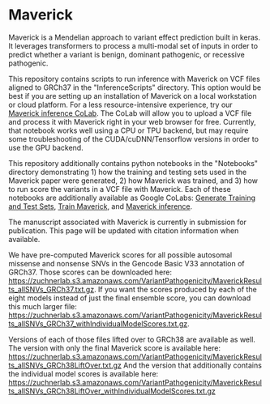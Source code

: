 # Maverick
Maverick is a Mendelian approach to variant effect prediction built in keras. It leverages transformers to process a multi-modal set of inputs in order to predict whether a variant is benign, dominant pathogenic, or recessive pathogenic. 

This repository contains scripts to run inference with Maverick on VCF files aligned to GRCh37 in the "InferenceScripts" directory. This option would be best if you are setting up an installation of Maverick on a local workstation or cloud platform. For a less resource-intensive experience, try our [Maverick inference CoLab](https://colab.research.google.com/drive/1JyifjHLEWQesKzuCpDFZJoXNKJhg-4z8?usp=sharing). The CoLab will allow you to upload a VCF file and process it with Maverick right in your web browser for free. Currently, that notebook works well using a CPU or TPU backend, but may require some troubleshooting of the CUDA/cuDNN/Tensorflow versions in order to use the GPU backend.

This repository additionally contains python notebooks in the "Notebooks" directory demonstrating 1) how the training and testing sets used in the Maverick paper were generated, 2) how Maverick was trained, and 3) how to run score the variants in a VCF file with Maverick. Each of these notebooks are additionally available as Google CoLabs: [Generate Training and Test Sets](https://colab.research.google.com/drive/15FbOCsJ00j894PUBYdeCRDYpLMct8Wvv?usp=sharing), [Train Maverick](https://colab.research.google.com/drive/1bEjmt91epid9u_HqUfq5kor1uFg7OJ1z?usp=sharing), and [Maverick inference](https://colab.research.google.com/drive/1JyifjHLEWQesKzuCpDFZJoXNKJhg-4z8?usp=sharing).

The manuscript associated with Maverick is currently in submission for publication. This page will be updated with citation information when available. 

We have pre-computed Maverick scores for all possible autosomal missense and nonsense SNVs in the Gencode Basic V33 annotation of GRCh37. Those scores can be downloaded here: https://zuchnerlab.s3.amazonaws.com/VariantPathogenicity/MaverickResults_allSNVs_GRCh37.txt.gz. If you want the scores produced by each of the eight models instead of just the final ensemble score, you can download this much larger file: https://zuchnerlab.s3.amazonaws.com/VariantPathogenicity/MaverickResults_allSNVs_GRCh37_withIndividualModelScores.txt.gz. 

Versions of each of those files lifted over to GRCh38 are available as well. The version with only the final Maverick score is available here: https://zuchnerlab.s3.amazonaws.com/VariantPathogenicity/MaverickResults_allSNVs_GRCh38LiftOver.txt.gz
And the version that additionally contains the individual model scores is available here: https://zuchnerlab.s3.amazonaws.com/VariantPathogenicity/MaverickResults_allSNVs_GRCh38LiftOver_withIndividualModelScores.txt.gz
